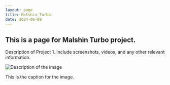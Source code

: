 ```yaml
---
layout: page
title: Malshin Turbo
date: 2024-06-09
---
```


## This is a page for Malshin Turbo project.

Description of Project 1. Include screenshots, videos, and any other relevant information.

<div class="image-with-caption">
  <img src="malshin-turbo-screenshot-1.png" alt="Description of the image">
  <p class="caption">This is the caption for the image.</p>
</div>
